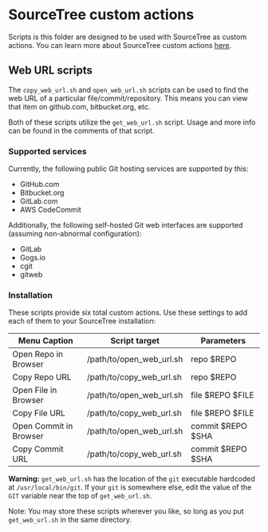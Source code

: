 # SourceTree custom actions
Scripts is this folder are designed to be used with SourceTree as custom
actions. You can learn more about SourceTree custom actions [here](https://blog.sourcetreeapp.com/2012/02/08/custom-actions-more-power-to-you/).

## Web URL scripts
The `copy_web_url.sh` and `open_web_url.sh` scripts can be used to find the web
URL of a particular file/commit/repository. This means you can view that item
on github.com, bitbucket.org, etc.

Both of these scripts utilize the `get_web_url.sh` script. Usage and more info
can be found in the comments of that script.

### Supported services

Currently, the following public Git hosting services are supported by this:

* GitHub.com
* Bitbucket.org
* GitLab.com
* AWS CodeCommit

Additionally, the following self-hosted Git web interfaces are supported
(assuming non-abnormal configuration):

* GitLab
* Gogs.io
* cgit
* gitweb

### Installation

These scripts provide six total custom actions. Use these settings to add each
of them to your SourceTree installation:

| Menu Caption           | Script target            | Parameters        |
| ---------------------- | ------------------------ | ----------------- |
| Open Repo in Browser   | /path/to/open_web_url.sh | repo $REPO        |
| Copy Repo URL          | /path/to/copy_web_url.sh | repo $REPO        |
| Open File in Browser   | /path/to/open_web_url.sh | file $REPO $FILE  |
| Copy File URL          | /path/to/copy_web_url.sh | file $REPO $FILE  |
| Open Commit in Browser | /path/to/open_web_url.sh | commit $REPO $SHA |
| Copy Commit URL        | /path/to/copy_web_url.sh | commit $REPO $SHA |

**Warning:** `get_web_url.sh` has the location of the `git` executable hardcoded
at `/usr/local/bin/git`. If your `git` is somewhere else, edit the value of the
`GIT` variable near the top of `get_web_url.sh`.

Note: You may store these scripts wherever you like, so long as you put
`get_web_url.sh` in the same directory.
